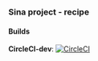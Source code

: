 ﻿### Sina project - recipe

#### Builds
**CircleCI-dev**: [![CircleCI](https://circleci.com/gh/werit/Sina/tree/dev.svg?style=svg)](https://circleci.com/gh/werit/Sina/tree/dev)


